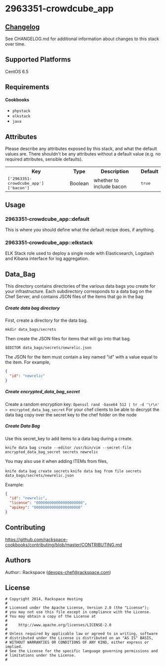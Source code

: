 # 2963351-crowdcube_app


## [Changelog](CHANGELOG.md)

See CHANGELOG.md for additional information about changes to this stack over time.

## Supported Platforms

CentOS 6.5

Requirements
------------
#### Cookbooks
* `phpstack` 
* `elkstack` 
* `java`

## Attributes

Please describe any attributes exposed by this stack, and what the default values are. There shouldn't be any attributes without a default value (e.g. no required attributes, sensible defaults).

<table>
  <tr>
    <th>Key</th>
    <th>Type</th>
    <th>Description</th>
    <th>Default</th>
  </tr>
  <tr>
    <td><tt>['2963351-crowdcube_app']['bacon']</tt></td>
    <td>Boolean</td>
    <td>whether to include bacon</td>
    <td><tt>true</tt></td>
  </tr>
</table>

## Usage

### 2963351-crowdcube_app::default

This is where you should define what the default recipe does, if anything.

### 2963351-crowdcube_app::elkstack

ELK Stack role used to deploy a single node with Elasticsearch, Logstash and Kibana interface for log aggregation.


Data_Bag
----------

This directory contains directories of the various data bags you create for your infrastructure. Each subdirectory corresponds to a data bag on the Chef Server, and contains JSON files of the items that go in the bag

##### Create data bag directory

First, create a directory for the data bag.

`mkdir data_bags/secrets`

Then create the JSON files for items that will go into that bag.

`$EDITOR data_bags/secrets/newrelic.json`

The JSON for the item must contain a key named "id" with a value equal to the item. For example,

```json
{
  "id": "newrelic"
}
```

##### Create encrypted_data_bag_secret  

Create a random encryption key: `Openssl rand -base64 512 | tr -d '\r\n' > encrypted_data_bag_secret`
For your chef clients to be able to decrypt the data bag copy over the secret key to the chef folder on the node

##### Create Data Bag

Use this secret_key to add items to a data bag during a create.  

`knife data bag create --editor /usr/bin/vim --secret-file encrypted_data_bag_secret secrets newrelic`

You may also use it when adding ITEMs from files,  

`knife data bag create secrets`
`knife data bag from file secrets data_bags/secrets/newrelic.json`


Example:

```json
{  
  "id": "newrelic",  
  "license": "000000000000000000000",  
  "apikey": "000000000000000000000"  
}
```


## Contributing

https://github.com/rackspace-cookbooks/contributing/blob/master/CONTRIBUTING.md

## Authors

Author:: Rackspace (devops-chef@rackspace.com)

## License
```
# Copyright 2014, Rackspace Hosting
#
# Licensed under the Apache License, Version 2.0 (the "License");
# you may not use this file except in compliance with the License.
# You may obtain a copy of the License at
#
#     http://www.apache.org/licenses/LICENSE-2.0
#
# Unless required by applicable law or agreed to in writing, software
# distributed under the License is distributed on an "AS IS" BASIS,
# WITHOUT WARRANTIES OR CONDITIONS OF ANY KIND, either express or implied.
# See the License for the specific language governing permissions and
# limitations under the License.
#
```
